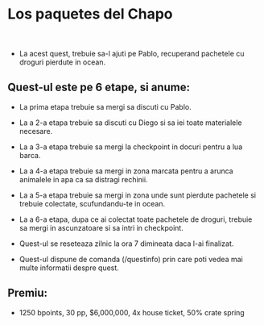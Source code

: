 # Los paquetes del Chapo <br><br>


- La acest quest, trebuie sa-l ajuti pe Pablo, recuperand pachetele cu droguri pierdute in ocean.

## Quest-ul este pe 6 etape, si anume:
- La prima etapa trebuie sa mergi sa discuti cu Pablo.
- La a 2-a etapa trebuie sa discuti cu Diego si sa iei toate materialele necesare.
- La a 3-a etapa trebuie sa mergi la checkpoint in docuri pentru a lua barca.
- La a 4-a etapa trebuie sa mergi in zona marcata pentru a arunca animalele in apa ca sa distragi rechinii.
- La a 5-a etapa trebuie sa mergi in zona unde sunt pierdute pachetele si trebuie colectate, scufundandu-te in ocean.
- La a 6-a etapa, dupa ce ai colectat toate pachetele de droguri, trebuie sa mergi in ascunzatoare si sa intri in checkpoint. 
	

- Quest-ul se reseteaza zilnic la ora 7 dimineata daca l-ai finalizat.
- Quest-ul dispune de comanda (/questinfo) prin care poti vedea mai multe informatii despre quest.
## Premiu: 
- 1250 bpoints, 30 pp, $6,000,000, 4x house ticket, 50%  crate spring

